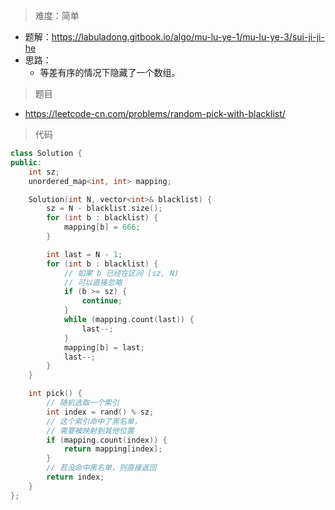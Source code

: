 > 难度：简单
- 题解：https://labuladong.gitbook.io/algo/mu-lu-ye-1/mu-lu-ye-3/sui-ji-ji-he
- 思路：
  - 等差有序的情况下隐藏了一个数组。

> 题目
- https://leetcode-cn.com/problems/random-pick-with-blacklist/
> 代码

```cpp
class Solution {
public:
    int sz;
    unordered_map<int, int> mapping;

    Solution(int N, vector<int>& blacklist) {
        sz = N - blacklist.size();
        for (int b : blacklist) {
            mapping[b] = 666;
        }

        int last = N - 1;
        for (int b : blacklist) {
            // 如果 b 已经在区间 [sz, N)
            // 可以直接忽略
            if (b >= sz) {
                continue;
            }
            while (mapping.count(last)) {
                last--;
            }
            mapping[b] = last;
            last--;
        }
    }

    int pick() {
        // 随机选取一个索引
        int index = rand() % sz;
        // 这个索引命中了黑名单，
        // 需要被映射到其他位置
        if (mapping.count(index)) {
            return mapping[index];
        }
        // 若没命中黑名单，则直接返回
        return index;
    }
};
```